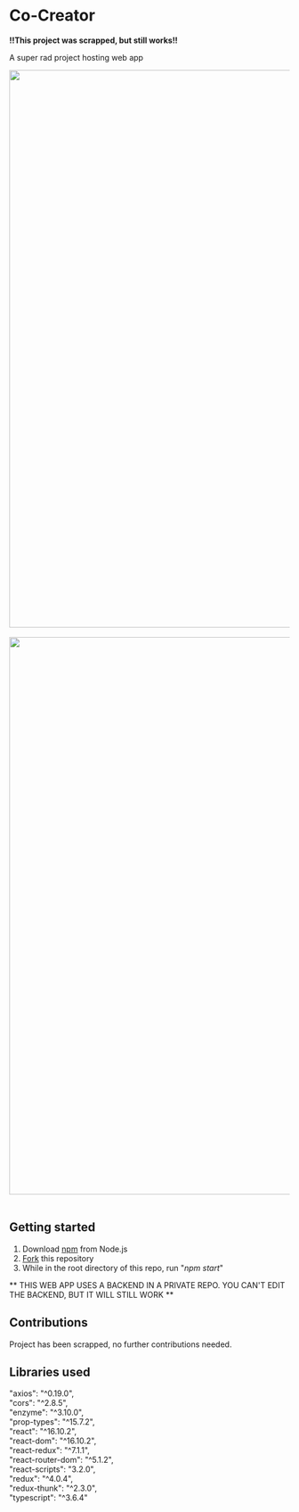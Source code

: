 # Co-Creator

**!!This project was scrapped, but still works!!**

A super rad project hosting web app

<img src="https://res.cloudinary.com/personaluse1234/image/upload/v1617216690/cocreatorfirstpage_qezhyk.png" width="1000">&nbsp;
<img src="https://res.cloudinary.com/personaluse1234/image/upload/v1617215999/CoCreatorwebapp_lzqnin.png" width="1000">&nbsp;

## Getting started

1. Download [npm](https://www.npmjs.com/get-npm) from Node.js
2. [Fork](https://docs.github.com/en/github/getting-started-with-github/fork-a-repo) this repository
3. While in the root directory of this repo, run "*npm start*"

** THIS WEB APP USES A BACKEND IN A PRIVATE REPO. YOU CAN'T EDIT THE BACKEND, BUT IT WILL STILL WORK **

## Contributions
Project has been scrapped, no further contributions needed.

## Libraries used
"axios": "^0.19.0",<br />
"cors": "^2.8.5",<br />
"enzyme": "^3.10.0",<br />
"prop-types": "^15.7.2",<br />
"react": "^16.10.2",<br />
"react-dom": "^16.10.2",<br />
"react-redux": "^7.1.1",<br />
"react-router-dom": "^5.1.2",<br />
"react-scripts": "3.2.0",<br />
"redux": "^4.0.4",<br />
"redux-thunk": "^2.3.0",<br />
"typescript": "^3.6.4"<br />

